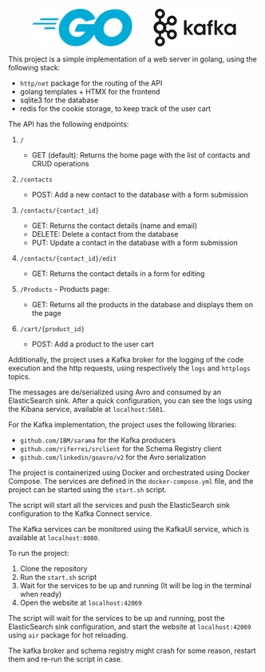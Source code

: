 <p align="center">
  <img src="images/golang.png" alt="golang Logo" width="200", style="margin-right: 20px">
  <img src="images/kafka.png" alt="kafka Logo" width="165", style="margin-left: 20px">
</p>

This project is a simple implementation of a web server in golang, using the following stack:
- `http/net` package for the routing of the API
- golang templates + HTMX for the frontend
- sqlite3 for the database
- redis for the cookie storage, to keep track of the user cart

The API has the following endpoints:
1. `/`
    - GET (default): Returns the home page with the list of contacts and CRUD operations
    
2.  `/contacts`
    - POST: Add a new contact to the database with a form submission 

3.  `/contacts/{contact_id}`
    - GET: Returns the contact details (name and email)
    - DELETE: Delete a contact from the database
    - PUT: Update a contact in the database with a form submission

4.  `/contacts/{contact_id}/edit`
    - GET: Returns the contact details in a form for editing

5. `/Products` - Products page:
    - GET: Returns all the products in the database and displays them on the page

6. `/cart/{product_id}`
    - POST: Add a product to the user cart

Additionally, the project uses a Kafka broker for the logging of the code execution and the http requests, using respectively the `logs` and `httplogs` topics.

The messages are de/serialized using Avro and consumed by an ElasticSearch sink. After a quick configuration, you can see the logs using the Kibana service, available at `localhost:5601`.

For the Kafka implementation, the project uses the following libraries:
- `github.com/IBM/sarama` for the Kafka producers 
- `github.com/riferrei/srclient` for the Schema Registry client
- `github.com/linkedin/goavro/v2` for the Avro serialization 

The project is containerized using Docker and orchestrated using Docker Compose. The services are defined in the `docker-compose.yml` file, and the project can be started using the `start.sh` script.

The script will start all the services and push the ElasticSearch sink configuration to the Kafka Connect service.

The Kafka services can be monitored using the KafkaUI service, which is available at `localhost:8080`.

To run the project:
1. Clone the repository
2. Run the `start.sh` script
3. Wait for the services to be up and running (It will be log in the terminal when ready)
4. Open the website at `localhost:42069`

The script will wait for the services to be up and running, post the ElasticSearch sink configuration, and start the website at `localhost:42069` using `air` package for hot reloading.

The kafka broker and schema registry might crash for some reason, restart them and re-run the script in case.


